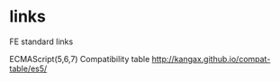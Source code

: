links
=====

FE standard links

ECMAScript(5,6,7) Compatibility table 
http://kangax.github.io/compat-table/es5/
